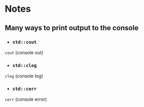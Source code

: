 # Notes

## Many ways to print output to the console
* ### `std::cout`
`cout` (console out)
* ### `std::clog`
`clog` (console log)
* ### `std::cerr`
`cerr` (console error)
